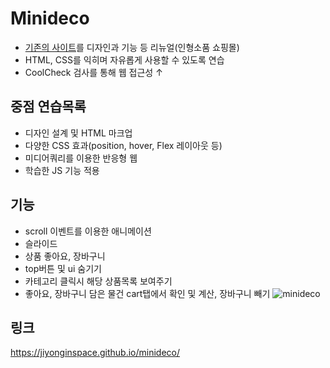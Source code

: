 # Minideco
+ [기존의 사이트](http://minideco.co.kr/)를 디자인과 기능 등 리뉴얼(인형소품 쇼핑몰)
+ HTML, CSS를 익히며 자유롭게 사용할 수 있도록 연습
+ CoolCheck 검사를 통해 웹 접근성 ↑

## 중점 연습목록
+ 디자인 설계 및 HTML 마크업
+ 다양한 CSS 효과(position, hover, Flex 레이아웃 등)
+ 미디어쿼리를 이용한 반응형 웹
+ 학습한 JS 기능 적용


## 기능
+ scroll 이벤트를 이용한 애니메이션
+ 슬라이드
+ 상품 좋아요, 장바구니
+ top버튼 및 ui 숨기기
+ 카테고리 클릭시 해당 상품목록 보여주기
+ 좋아요, 장바구니 담은 물건 cart탭에서 확인 및 계산, 장바구니 빼기
![minideco](https://user-images.githubusercontent.com/86402261/138206273-f77cea9a-0f94-47d3-b193-20859206f619.gif)

## 링크
https://jiyonginspace.github.io/minideco/
